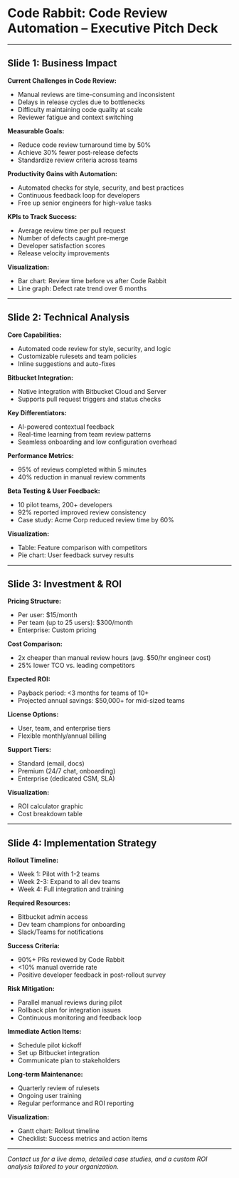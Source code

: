 # Code Rabbit: Code Review Automation – Executive Pitch Deck

---

## Slide 1: Business Impact

**Current Challenges in Code Review:**
- Manual reviews are time-consuming and inconsistent
- Delays in release cycles due to bottlenecks
- Difficulty maintaining code quality at scale
- Reviewer fatigue and context switching

**Measurable Goals:**
- Reduce code review turnaround time by 50%
- Achieve 30% fewer post-release defects
- Standardize review criteria across teams

**Productivity Gains with Automation:**
- Automated checks for style, security, and best practices
- Continuous feedback loop for developers
- Free up senior engineers for high-value tasks

**KPIs to Track Success:**
- Average review time per pull request
- Number of defects caught pre-merge
- Developer satisfaction scores
- Release velocity improvements

**Visualization:**
- Bar chart: Review time before vs after Code Rabbit
- Line graph: Defect rate trend over 6 months

---

## Slide 2: Technical Analysis

**Core Capabilities:**
- Automated code review for style, security, and logic
- Customizable rulesets and team policies
- Inline suggestions and auto-fixes

**Bitbucket Integration:**
- Native integration with Bitbucket Cloud and Server
- Supports pull request triggers and status checks

**Key Differentiators:**
- AI-powered contextual feedback
- Real-time learning from team review patterns
- Seamless onboarding and low configuration overhead

**Performance Metrics:**
- 95% of reviews completed within 5 minutes
- 40% reduction in manual review comments

**Beta Testing & User Feedback:**
- 10 pilot teams, 200+ developers
- 92% reported improved review consistency
- Case study: Acme Corp reduced review time by 60%

**Visualization:**
- Table: Feature comparison with competitors
- Pie chart: User feedback survey results

---

## Slide 3: Investment & ROI

**Pricing Structure:**
- Per user: $15/month
- Per team (up to 25 users): $300/month
- Enterprise: Custom pricing

**Cost Comparison:**
- 2x cheaper than manual review hours (avg. $50/hr engineer cost)
- 25% lower TCO vs. leading competitors

**Expected ROI:**
- Payback period: <3 months for teams of 10+
- Projected annual savings: $50,000+ for mid-sized teams

**License Options:**
- User, team, and enterprise tiers
- Flexible monthly/annual billing

**Support Tiers:**
- Standard (email, docs)
- Premium (24/7 chat, onboarding)
- Enterprise (dedicated CSM, SLA)

**Visualization:**
- ROI calculator graphic
- Cost breakdown table

---

## Slide 4: Implementation Strategy

**Rollout Timeline:**
- Week 1: Pilot with 1-2 teams
- Week 2-3: Expand to all dev teams
- Week 4: Full integration and training

**Required Resources:**
- Bitbucket admin access
- Dev team champions for onboarding
- Slack/Teams for notifications

**Success Criteria:**
- 90%+ PRs reviewed by Code Rabbit
- <10% manual override rate
- Positive developer feedback in post-rollout survey

**Risk Mitigation:**
- Parallel manual reviews during pilot
- Rollback plan for integration issues
- Continuous monitoring and feedback loop

**Immediate Action Items:**
- Schedule pilot kickoff
- Set up Bitbucket integration
- Communicate plan to stakeholders

**Long-term Maintenance:**
- Quarterly review of rulesets
- Ongoing user training
- Regular performance and ROI reporting

**Visualization:**
- Gantt chart: Rollout timeline
- Checklist: Success metrics and action items

---

*Contact us for a live demo, detailed case studies, and a custom ROI analysis tailored to your organization.*
